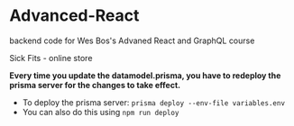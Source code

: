 # Advanced-React

backend code for Wes Bos's Advaned React and GraphQL course

Sick Fits - online store

**Every time you update the datamodel.prisma, you have to redeploy the prisma server for the changes to take effect.**

* To deploy the prisma server: `prisma deploy --env-file variables.env` 
* You can also do this using `npm run deploy`